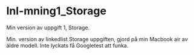 # Inl-mning1_Storage
Min version av uppgift 1, Storage. 

Min. version av linkedlist Storage uppgiften, gjord på min Macbook air av äldre modell. Inte lyckats få Googletest att funka. 
